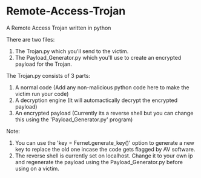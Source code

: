 # Remote-Access-Trojan
A Remote Access Trojan written in python

There are two files:
1. The Trojan.py which you'll send to the victim.
2. The Payload_Generator.py which you'll use to create an encrypted payload for the Trojan.

The Trojan.py consists of 3 parts:
1. A normal code (Add any non-malicious python code here to make the victim run your code)
2. A decryption engine (It will automactically decrypt the encrypted payload)
3. An encrypted payload (Currently its a reverse shell but you can change this using the 'Payload_Generator.py' program)

Note:
1. You can use the 'key = Fernet.generate_key()' option to generate a new key to replace the old one incase the code gets flagged by AV software.
2. The reverse shell is currently set on localhost. Change it to your own ip and regenerate the payload using the Payload_Generator.py before using on a victim.
